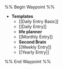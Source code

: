 %% Begin Waypoint %%
- **Templates**
	- [[Daily Entry Basic]]
	- [[Daily Entry]]
	- **life planner**
	- [[Monthly Entry]]
	- **Second Brain**
	- [[Weekly Entry]]
	- [[Yearly Entry]]

%% End Waypoint %%